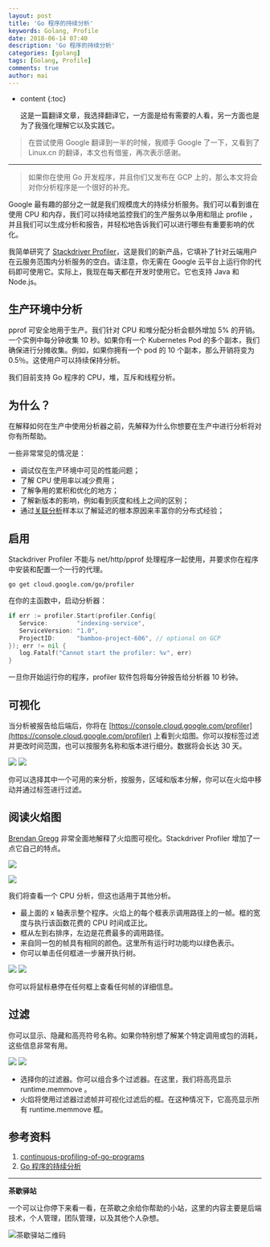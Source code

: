```yaml
---
layout: post
title: 'Go 程序的持续分析'
keywords: Golang, Profile
date: 2018-06-14 07:40
description: 'Go 程序的持续分析'
categories: [golang]
tags: [Golang, Profile]
comments: true
author: mai
---
```


* content
{:toc}

    这是一篇翻译文章，我选择翻译它，一方面是给有需要的人看，另一方面也是为了我强化理解它以及实践它。

>在尝试使用 Google 翻译到一半的时候，我顺手 Google 了一下，又看到了 Linux.cn 的翻译，本文也有借鉴，再次表示感谢。

----

>如果你在使用 Go 开发程序，并且你们又发布在 GCP 上的，那么本文将会对你分析程序是一个很好的补充。

Google 最有趣的部分之一就是我们规模庞大的持续分析服务。我们可以看到谁在使用 CPU 和内存，我们可以持续地监控我们的生产服务以争用和阻止 profile ，并且我们可以生成分析和报告，并轻松地告诉我们可以进行哪些有重要影响的优化。

我简单研究了 [Stackdriver Profiler](https://cloud.google.com/profiler/)，这是我们的新产品，它填补了针对云端用户在云服务范围内分析服务的空白。请注意，你无需在 Google 云平台上运行你的代码即可使用它。实际上，我现在每天都在开发时使用它。它也支持 Java 和 Node.js。

## 生产环境中分析

pprof 可安全地用于生产。我们针对 CPU 和堆分配分析会额外增加 5% 的开销。一个实例中每分钟收集 10 秒。如果你有一个 Kubernetes Pod 的多个副本，我们确保进行分摊收集。例如，如果你拥有一个 pod 的 10 个副本，那么开销将变为 0.5％。这使用户可以持续保持分析。

我们目前支持 Go 程序的 CPU，堆，互斥和线程分析。

## 为什么？

在解释如何在生产中使用分析器之前，先解释为什么你想要在生产中进行分析将对你有所帮助。

一些非常常见的情况是：

- 调试仅在生产环境中可见的性能问题；
- 了解 CPU 使用率以减少费用；
- 了解争用的累积和优化的地方；
- 了解新版本的影响，例如看到灰度和线上之间的区别；
- 通过[关联分析](https://rakyll.org/profiler-labels/)样本以了解延迟的根本原因来丰富你的分布式经验；

## 启用

Stackdriver Profiler 不能与 net/http/pprof 处理程序一起使用，并要求你在程序中安装和配置一个一行的代理。

`go get cloud.google.com/go/profiler`

在你的主函数中，启动分析器：

```go
if err := profiler.Start(profiler.Config{
   Service:        "indexing-service",
   ServiceVersion: "1.0",
   ProjectID:      "bamboo-project-606", // optional on GCP
}); err != nil {
   log.Fatalf("Cannot start the profiler: %v", err) 
}
```

一旦你开始运行你的程序，profiler 软件包将每分钟报告给分析器 10 秒钟。

## 可视化

当分析被报告给后端后，你将在 [https://console.cloud.google.com/profiler](https://console.cloud.google.com/profiler) 上看到火焰图。你可以按标签过滤并更改时间范围，也可以按服务名称和版本进行细分。数据将会长达 30 天。

![](https://cdn-images-1.medium.com/max/1600/1*JdCm1WwmTgExzee5-ZWfNw.gif)
![](https://dn-linuxcn.qbox.me/data/attachment/album/201806/04/110031zrl3tvppvs2v67s3.gif)

你可以选择其中一个可用的来分析，按服务，区域和版本分解，你可以在火焰中移动并通过标签进行过滤。

## 阅读火焰图

[Brendan Gregg](http://www.brendangregg.com/flamegraphs.html) 非常全面地解释了火焰图可视化。Stackdriver Profiler 增加了一点它自己的特点。

![](https://cdn-images-1.medium.com/max/1600/1*QqzFJlV9v7U1s1reYsaXog.png)

![](https://dn-linuxcn.qbox.me/data/attachment/album/201806/04/110038t61nopp64mzoimvo.png)

我们将查看一个 CPU 分析，但这也适用于其他分析。

- 最上面的 x 轴表示整个程序。火焰上的每个框表示调用路径上的一帧。框的宽度与执行该函数花费的 CPU 时间成正比。
- 框从左到右排序，左边是花费最多的调用路径。
- 来自同一包的帧具有相同的颜色。这里所有运行时功能均以绿色表示。
- 你可以单击任何框进一步展开执行树。

![](https://cdn-images-1.medium.com/max/1600/1*1jCm6f-Fl2mpkRe3-57mTg.png)
![](https://dn-linuxcn.qbox.me/data/attachment/album/201806/04/110040svh65h9nh44v96oz.png)

你可以将鼠标悬停在任何框上查看任何帧的详细信息。

## 过滤

你可以显示、隐藏和高亮符号名称。如果你特别想了解某个特定调用或包的消耗，这些信息非常有用。

![](https://cdn-images-1.medium.com/max/1600/1*ka9fA-AAuKggAuIBq_uhGQ.png)
![](https://dn-linuxcn.qbox.me/data/attachment/album/201806/04/110047mix5uqofmoefimug.png)

- 选择你的过滤器。你可以组合多个过滤器。在这里，我们将高亮显示 runtime.memmove 。
- 火焰将使用过滤器过滤帧并可视化过滤后的框。在这种情况下，它高亮显示所有 runtime.memmove 框。

## 参考资料

1. [continuous-profiling-of-go-programs](https://medium.com/google-cloud/continuous-profiling-of-go-programs-96d4416af77b)
2. [Go 程序的持续分析](https://linux.cn/article-9713-1.html)

----

**茶歇驿站**

一个可以让你停下来看一看，在茶歇之余给你帮助的小站，这里的内容主要是后端技术，个人管理，团队管理，以及其他个人杂想。

![茶歇驿站二维码](http://oqos7hrvp.bkt.clouddn.com/blog/tech_tea.jpg)
